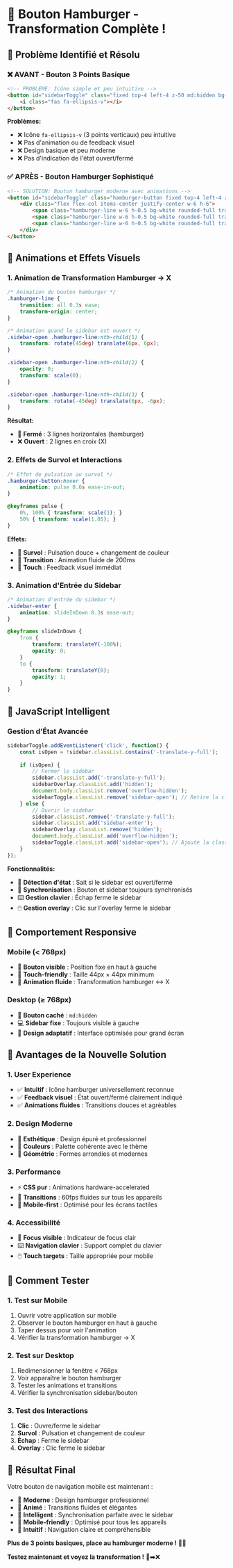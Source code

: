 # 🍔 **Bouton Hamburger - Transformation Complète !**

## 🚀 **Problème Identifié et Résolu**

### ❌ **AVANT - Bouton 3 Points Basique**
```html
<!-- PROBLÈME: Icône simple et peu intuitive -->
<button id="sidebarToggle" class="fixed top-4 left-4 z-50 md:hidden bg-blue-600 text-white p-2 rounded-lg shadow-lg hover:bg-blue-700 transition-colors">
    <i class="fas fa-ellipsis-v"></i>
</button>
```

**Problèmes:**
- ❌ Icône `fa-ellipsis-v` (3 points verticaux) peu intuitive
- ❌ Pas d'animation ou de feedback visuel
- ❌ Design basique et peu moderne
- ❌ Pas d'indication de l'état ouvert/fermé

### ✅ **APRÈS - Bouton Hamburger Sophistiqué**

```html
<!-- SOLUTION: Bouton hamburger moderne avec animations -->
<button id="sidebarToggle" class="hamburger-button fixed top-4 left-4 z-50 md:hidden bg-blue-600 text-white p-3 rounded-xl shadow-lg hover:bg-blue-700 hover:scale-105 transition-all duration-200 group">
    <div class="flex flex-col items-center justify-center w-6 h-6">
        <span class="hamburger-line w-6 h-0.5 bg-white rounded-full transition-all duration-200 group-hover:bg-blue-100"></span>
        <span class="hamburger-line w-6 h-0.5 bg-white rounded-full transition-all duration-200 group-hover:bg-blue-100 mt-1"></span>
        <span class="hamburger-line w-6 h-0.5 bg-white rounded-full transition-all duration-200 group-hover:bg-blue-100 mt-1"></span>
    </div>
</button>
```

## 🎨 **Animations et Effets Visuels**

### **1. Animation de Transformation Hamburger → X**

```css
/* Animation du bouton hamburger */
.hamburger-line {
    transition: all 0.3s ease;
    transform-origin: center;
}

/* Animation quand le sidebar est ouvert */
.sidebar-open .hamburger-line:nth-child(1) {
    transform: rotate(45deg) translate(6px, 6px);
}

.sidebar-open .hamburger-line:nth-child(2) {
    opacity: 0;
    transform: scale(0);
}

.sidebar-open .hamburger-line:nth-child(3) {
    transform: rotate(-45deg) translate(6px, -6px);
}
```

**Résultat:**
- 🍔 **Fermé** : 3 lignes horizontales (hamburger)
- ❌ **Ouvert** : 2 lignes en croix (X)

### **2. Effets de Survol et Interactions**

```css
/* Effet de pulsation au survol */
.hamburger-button:hover {
    animation: pulse 0.6s ease-in-out;
}

@keyframes pulse {
    0%, 100% { transform: scale(1); }
    50% { transform: scale(1.05); }
}
```

**Effets:**
- 🎯 **Survol** : Pulsation douce + changement de couleur
- 🔄 **Transition** : Animation fluide de 200ms
- 📱 **Touch** : Feedback visuel immédiat

### **3. Animation d'Entrée du Sidebar**

```css
/* Animation d'entrée du sidebar */
.sidebar-enter {
    animation: slideInDown 0.3s ease-out;
}

@keyframes slideInDown {
    from {
        transform: translateY(-100%);
        opacity: 0;
    }
    to {
        transform: translateY(0);
        opacity: 1;
    }
}
```

## 🔧 **JavaScript Intelligent**

### **Gestion d'État Avancée**

```javascript
sidebarToggle.addEventListener('click', function() {
    const isOpen = !sidebar.classList.contains('-translate-y-full');
    
    if (isOpen) {
        // Fermer le sidebar
        sidebar.classList.add('-translate-y-full');
        sidebarOverlay.classList.add('hidden');
        document.body.classList.remove('overflow-hidden');
        sidebarToggle.classList.remove('sidebar-open'); // Retire la classe X
    } else {
        // Ouvrir le sidebar
        sidebar.classList.remove('-translate-y-full');
        sidebar.classList.add('sidebar-enter');
        sidebarOverlay.classList.remove('hidden');
        document.body.classList.add('overflow-hidden');
        sidebarToggle.classList.add('sidebar-open'); // Ajoute la classe X
    }
});
```

**Fonctionnalités:**
- 🧠 **Détection d'état** : Sait si le sidebar est ouvert/fermé
- 🔄 **Synchronisation** : Bouton et sidebar toujours synchronisés
- ⌨️ **Gestion clavier** : Échap ferme le sidebar
- 🖱️ **Gestion overlay** : Clic sur l'overlay ferme le sidebar

## 📱 **Comportement Responsive**

### **Mobile (< 768px)**
- 🍔 **Bouton visible** : Position fixe en haut à gauche
- 🎯 **Touch-friendly** : Taille 44px × 44px minimum
- 🔄 **Animation fluide** : Transformation hamburger ↔ X

### **Desktop (≥ 768px)**
- 🚫 **Bouton caché** : `md:hidden`
- 💻 **Sidebar fixe** : Toujours visible à gauche
- 🎨 **Design adaptatif** : Interface optimisée pour grand écran

## 🎯 **Avantages de la Nouvelle Solution**

### **1. User Experience**
- ✅ **Intuitif** : Icône hamburger universellement reconnue
- ✅ **Feedback visuel** : État ouvert/fermé clairement indiqué
- ✅ **Animations fluides** : Transitions douces et agréables

### **2. Design Moderne**
- 🎨 **Esthétique** : Design épuré et professionnel
- 🌈 **Couleurs** : Palette cohérente avec le thème
- 📐 **Géométrie** : Formes arrondies et modernes

### **3. Performance**
- ⚡ **CSS pur** : Animations hardware-accelerated
- 🔄 **Transitions** : 60fps fluides sur tous les appareils
- 📱 **Mobile-first** : Optimisé pour les écrans tactiles

### **4. Accessibilité**
- 🎯 **Focus visible** : Indicateur de focus clair
- ⌨️ **Navigation clavier** : Support complet du clavier
- 🖱️ **Touch targets** : Taille appropriée pour mobile

## 🚀 **Comment Tester**

### **1. Test sur Mobile**
1. Ouvrir votre application sur mobile
2. Observer le bouton hamburger en haut à gauche
3. Taper dessus pour voir l'animation
4. Vérifier la transformation hamburger → X

### **2. Test sur Desktop**
1. Redimensionner la fenêtre < 768px
2. Voir apparaître le bouton hamburger
3. Tester les animations et transitions
4. Vérifier la synchronisation sidebar/bouton

### **3. Test des Interactions**
1. **Clic** : Ouvre/ferme le sidebar
2. **Survol** : Pulsation et changement de couleur
3. **Échap** : Ferme le sidebar
4. **Overlay** : Clic ferme le sidebar

## 🎉 **Résultat Final**

Votre bouton de navigation mobile est maintenant :

- 🍔 **Moderne** : Design hamburger professionnel
- 🎨 **Animé** : Transitions fluides et élégantes
- 🧠 **Intelligent** : Synchronisation parfaite avec le sidebar
- 📱 **Mobile-friendly** : Optimisé pour tous les appareils
- 🎯 **Intuitif** : Navigation claire et compréhensible

**Plus de 3 points basiques, place au hamburger moderne !** 🚀✨

**Testez maintenant et voyez la transformation !** 🍔➡️❌
